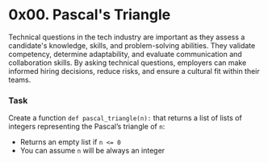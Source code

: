 # 0x00. Pascal's Triangle

Technical questions in the tech industry are important as they assess a
candidate's knowledge, skills, and problem-solving abilities. They
validate competency, determine adaptability, and evaluate communication
and collaboration skills. By asking technical questions, employers can
make informed hiring decisions, reduce risks, and ensure a cultural
fit within their teams.

### Task
Create a function `def pascal_triangle(n):` that returns a list of lists
of integers representing the Pascal’s triangle of `n`:

+ Returns an empty list if `n <= 0`
+ You can assume `n` will be always an integer
